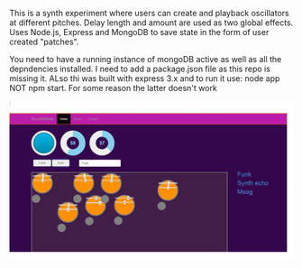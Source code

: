 

This is a synth experiment where users can create and playback oscillators at different pitches. Delay length and amount are used as two global effects.
Uses Node.js, Express and MongoDB to save state in the form of user created "patches".

You need to have a running instance of mongoDB active as well as all the depndencies installed. I need to add a package.json file as this repo is missing it. ALso thi was built with express 3.x and to run it use:   node app    NOT npm start. For some reason the latter doesn't work


![Alt text](https://raw.githubusercontent.com/wktdev/nodesynthpad/master/public/images/img.PNG)
